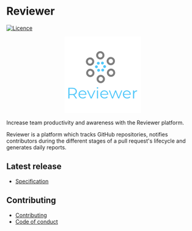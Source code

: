 # Reviewer

[![Licence](https://img.shields.io/github/license/NickyMateev/Reviewer.svg?style=popout)](https://github.com/NickyMateev/Reviewer/blob/master/LICENSE)

<p align="center">
<img src="docs/images/ReviewerLogo.png">
</p>

Increase team productivity and awareness with the Reviewer platform.

Reviewer is a platform which tracks GitHub repositories, notifies contributors during the different stages of a pull request's lifecycle and generates 
daily reports.

## Latest release

- [Specification][1]

## Contributing

- [Contributing][2]
- [Code of conduct][3]


[1]: docs/spec.md
[2]: CONTRIBUTING.md
[3]: CODE_OF_CONDUCT.md
